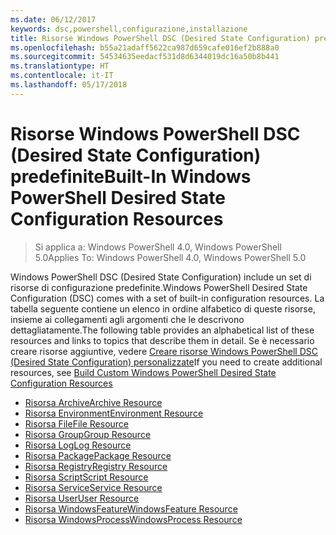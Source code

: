 ```yaml
---
ms.date: 06/12/2017
keywords: dsc,powershell,configurazione,installazione
title: Risorse Windows PowerShell DSC (Desired State Configuration) predefinite
ms.openlocfilehash: b55a21adaff5622ca987d659cafe016ef2b888a0
ms.sourcegitcommit: 54534635eedacf531d8d6344019dc16a50b8b441
ms.translationtype: HT
ms.contentlocale: it-IT
ms.lasthandoff: 05/17/2018
---
```

# <a name="built-in-windows-powershell-desired-state-configuration-resources"></a><span data-ttu-id="244b6-103">Risorse Windows PowerShell DSC (Desired State Configuration) predefinite</span><span class="sxs-lookup"><span data-stu-id="244b6-103">Built-In Windows PowerShell Desired State Configuration Resources</span></span>

> <span data-ttu-id="244b6-104">Si applica a: Windows PowerShell 4.0, Windows PowerShell 5.0</span><span class="sxs-lookup"><span data-stu-id="244b6-104">Applies To: Windows PowerShell 4.0, Windows PowerShell 5.0</span></span>

<span data-ttu-id="244b6-105">Windows PowerShell DSC (Desired State Configuration) include un set di risorse di configurazione predefinite.</span><span class="sxs-lookup"><span data-stu-id="244b6-105">Windows PowerShell Desired State Configuration (DSC) comes with a set of built-in configuration resources.</span></span> <span data-ttu-id="244b6-106">La tabella seguente contiene un elenco in ordine alfabetico di queste risorse, insieme ai collegamenti agli argomenti che le descrivono dettagliatamente.</span><span class="sxs-lookup"><span data-stu-id="244b6-106">The following table provides an alphabetical list of these resources and links to topics that describe them in detail.</span></span> <span data-ttu-id="244b6-107">Se è necessario creare risorse aggiuntive, vedere [Creare risorse Windows PowerShell DSC (Desired State Configuration) personalizzate](authoringResource.md)</span><span class="sxs-lookup"><span data-stu-id="244b6-107">If you need to create additional resources, see [Build Custom Windows PowerShell Desired State Configuration Resources](authoringResource.md)</span></span>

* [<span data-ttu-id="244b6-108">Risorsa Archive</span><span class="sxs-lookup"><span data-stu-id="244b6-108">Archive Resource</span></span>](archiveResource.md)
* [<span data-ttu-id="244b6-109">Risorsa Environment</span><span class="sxs-lookup"><span data-stu-id="244b6-109">Environment Resource</span></span>](environmentResource.md)
* [<span data-ttu-id="244b6-110">Risorsa File</span><span class="sxs-lookup"><span data-stu-id="244b6-110">File Resource</span></span>](fileResource.md)
* [<span data-ttu-id="244b6-111">Risorsa Group</span><span class="sxs-lookup"><span data-stu-id="244b6-111">Group Resource</span></span>](groupResource.md)
* [<span data-ttu-id="244b6-112">Risorsa Log</span><span class="sxs-lookup"><span data-stu-id="244b6-112">Log Resource</span></span>](logResource.md)
* [<span data-ttu-id="244b6-113">Risorsa Package</span><span class="sxs-lookup"><span data-stu-id="244b6-113">Package Resource</span></span>](packageResource.md)
* [<span data-ttu-id="244b6-114">Risorsa Registry</span><span class="sxs-lookup"><span data-stu-id="244b6-114">Registry Resource</span></span>](registryResource.md)
* [<span data-ttu-id="244b6-115">Risorsa Script</span><span class="sxs-lookup"><span data-stu-id="244b6-115">Script Resource</span></span>](scriptResource.md)
* [<span data-ttu-id="244b6-116">Risorsa Service</span><span class="sxs-lookup"><span data-stu-id="244b6-116">Service Resource</span></span>](serviceResource.md)
* [<span data-ttu-id="244b6-117">Risorsa User</span><span class="sxs-lookup"><span data-stu-id="244b6-117">User Resource</span></span>](userResource.md)
* [<span data-ttu-id="244b6-118">Risorsa WindowsFeature</span><span class="sxs-lookup"><span data-stu-id="244b6-118">WindowsFeature Resource</span></span>](windowsfeatureResource.md)
* [<span data-ttu-id="244b6-119">Risorsa WindowsProcess</span><span class="sxs-lookup"><span data-stu-id="244b6-119">WindowsProcess Resource</span></span>](windowsProcessResource.md)